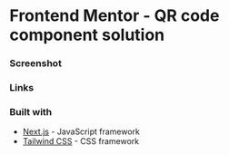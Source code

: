 # Frontend Mentor - QR code component solution

<!-- This is a solution to the [QR code component challenge on Frontend Mentor](https://www.frontendmentor.io/challenges/qr-code-component-iux_sIO_H).   -->


### Screenshot

<!-- ![Screenshot of the solved QR code component challenge](./design/screenshot.png) -->


### Links

<!-- - Solution URL: [Solution at Frontend Mentor](https://www.frontendmentor.io/solutions/qr-code-component-tailwind-and-nextjs-wccBAtTkIf)
- Live Site URL: [Live version on Vercel](https://qr-code-component-chi-five.vercel.app)
 -->

### Built with

- [Next.js](https://nextjs.org/) - JavaScript framework
- [Tailwind CSS](https://tailwindcss.com/) - CSS framework